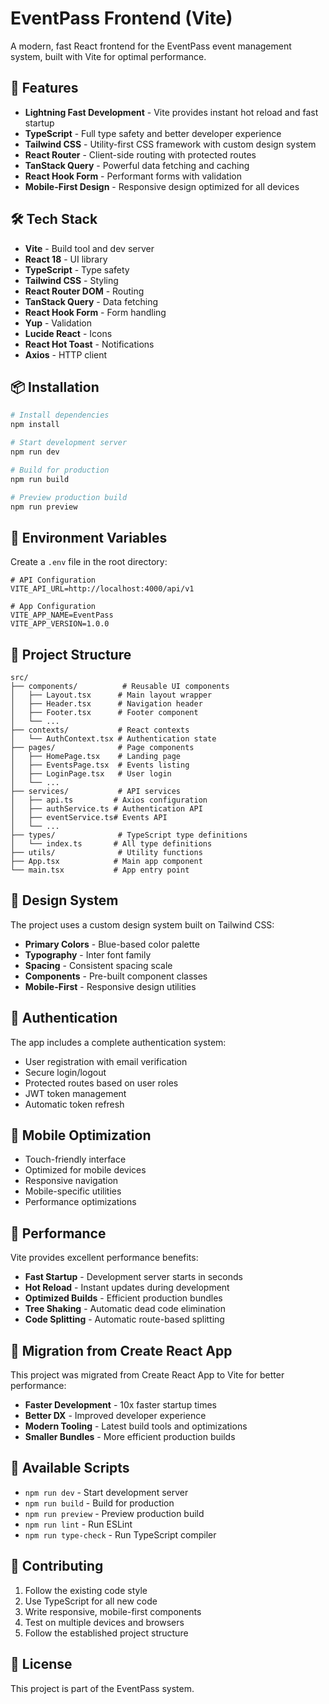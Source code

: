 # EventPass Frontend (Vite)

A modern, fast React frontend for the EventPass event management system, built with Vite for optimal performance.

## 🚀 Features

- **Lightning Fast Development** - Vite provides instant hot reload and fast startup
- **TypeScript** - Full type safety and better developer experience
- **Tailwind CSS** - Utility-first CSS framework with custom design system
- **React Router** - Client-side routing with protected routes
- **TanStack Query** - Powerful data fetching and caching
- **React Hook Form** - Performant forms with validation
- **Mobile-First Design** - Responsive design optimized for all devices

## 🛠️ Tech Stack

- **Vite** - Build tool and dev server
- **React 18** - UI library
- **TypeScript** - Type safety
- **Tailwind CSS** - Styling
- **React Router DOM** - Routing
- **TanStack Query** - Data fetching
- **React Hook Form** - Form handling
- **Yup** - Validation
- **Lucide React** - Icons
- **React Hot Toast** - Notifications
- **Axios** - HTTP client

## 📦 Installation

```bash
# Install dependencies
npm install

# Start development server
npm run dev

# Build for production
npm run build

# Preview production build
npm run preview
```

## 🔧 Environment Variables

Create a `.env` file in the root directory:

```env
# API Configuration
VITE_API_URL=http://localhost:4000/api/v1

# App Configuration
VITE_APP_NAME=EventPass
VITE_APP_VERSION=1.0.0
```

## 📁 Project Structure

```
src/
├── components/          # Reusable UI components
│   ├── Layout.tsx      # Main layout wrapper
│   ├── Header.tsx      # Navigation header
│   ├── Footer.tsx      # Footer component
│   └── ...
├── contexts/           # React contexts
│   └── AuthContext.tsx # Authentication state
├── pages/              # Page components
│   ├── HomePage.tsx    # Landing page
│   ├── EventsPage.tsx  # Events listing
│   ├── LoginPage.tsx   # User login
│   └── ...
├── services/           # API services
│   ├── api.ts         # Axios configuration
│   ├── authService.ts # Authentication API
│   ├── eventService.ts# Events API
│   └── ...
├── types/              # TypeScript type definitions
│   └── index.ts       # All type definitions
├── utils/              # Utility functions
├── App.tsx            # Main app component
└── main.tsx           # App entry point
```

## 🎨 Design System

The project uses a custom design system built on Tailwind CSS:

- **Primary Colors** - Blue-based color palette
- **Typography** - Inter font family
- **Spacing** - Consistent spacing scale
- **Components** - Pre-built component classes
- **Mobile-First** - Responsive design utilities

## 🔐 Authentication

The app includes a complete authentication system:

- User registration with email verification
- Secure login/logout
- Protected routes based on user roles
- JWT token management
- Automatic token refresh

## 📱 Mobile Optimization

- Touch-friendly interface
- Optimized for mobile devices
- Responsive navigation
- Mobile-specific utilities
- Performance optimizations

## 🚀 Performance

Vite provides excellent performance benefits:

- **Fast Startup** - Development server starts in seconds
- **Hot Reload** - Instant updates during development
- **Optimized Builds** - Efficient production bundles
- **Tree Shaking** - Automatic dead code elimination
- **Code Splitting** - Automatic route-based splitting

## 🔄 Migration from Create React App

This project was migrated from Create React App to Vite for better performance:

- **Faster Development** - 10x faster startup times
- **Better DX** - Improved developer experience
- **Modern Tooling** - Latest build tools and optimizations
- **Smaller Bundles** - More efficient production builds

## 📝 Available Scripts

- `npm run dev` - Start development server
- `npm run build` - Build for production
- `npm run preview` - Preview production build
- `npm run lint` - Run ESLint
- `npm run type-check` - Run TypeScript compiler

## 🤝 Contributing

1. Follow the existing code style
2. Use TypeScript for all new code
3. Write responsive, mobile-first components
4. Test on multiple devices and browsers
5. Follow the established project structure

## 📄 License

This project is part of the EventPass system.
